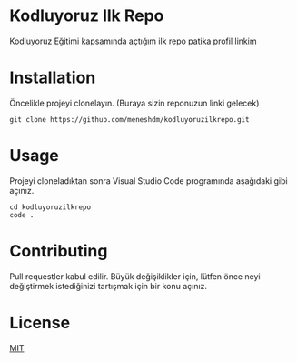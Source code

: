 # Kodluyoruz Ilk Repo
Kodluyoruz Eğitimi kapsamında açtığım ilk repo
[patika profil linkim](https://app.patika.dev/meneshdm)

# Installation
Öncelikle projeyi clonelayın. (Buraya sizin reponuzun linki gelecek)

```
git clone https://github.com/meneshdm/kodluyoruzilkrepo.git
```

# Usage
Projeyi cloneladıktan sonra Visual Studio Code programında aşağıdaki gibi açınız.

```
cd kodluyoruzilkrepo
code .
```

# Contributing
Pull requestler kabul edilir. Büyük değişiklikler için, lütfen önce neyi değiştirmek istediğinizi tartışmak için bir konu açınız.

# License
[MIT](https://github.com/meneshdm/kodluyoruzilkrepo/blob/main/LICENSE)